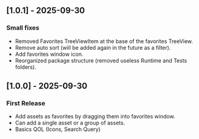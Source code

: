 ## [1.0.1] - 2025-09-30
### Small fixes
- Removed Favorites TreeViewItem at the base of the favorites TreeView.
- Remove auto sort (will be added again in the future as a filter).
- Add favorites window icon.
- Reorganized package structure (removed useless Runtime and Tests folders).

## [1.0.0] - 2025-09-30
### First Release
- Add assets as favorites by dragging them into favorites window.
- Can add a single asset or a group of assets.
- Basics QOL (Icons, Search Query)